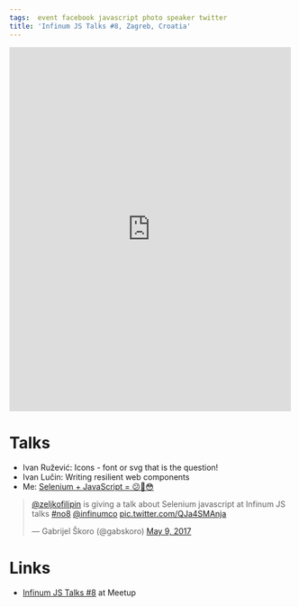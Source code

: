 ```yaml
---
tags:  event facebook javascript photo speaker twitter
title: 'Infinum JS Talks #8, Zagreb, Croatia'
---
```

<iframe src="https://www.facebook.com/plugins/post.php?href=https%3A%2F%2Fwww.facebook.com%2Fmedia%2Fset%2F%3Fset%3Da.10155343888872290.1073741924.735252289%26type%3D3&width=500" width="500" height="646" style="border:none;overflow:hidden" scrolling="no" frameborder="0" allowTransparency="true"></iframe>

# Talks

- Ivan Ružević: Icons - font or svg that is the question!
- Ivan Lučin: Writing resilient web components
- Me: [Selenium + JavaScript = 😕🤔😳](/selenium-javascript)

<blockquote class="twitter-tweet" data-lang="en"><p lang="en" dir="ltr"><a href="https://twitter.com/zeljkofilipin">@zeljkofilipin</a> is giving a talk about Selenium javascript at Infinum JS talks <a href="https://twitter.com/hashtag/no8?src=hash">#no8</a> <a href="https://twitter.com/infinumco">@infinumco</a> <a href="https://t.co/QJa4SMAnja">pic.twitter.com/QJa4SMAnja</a></p>&mdash; Gabrijel Škoro (@gabskoro) <a href="https://twitter.com/gabskoro/status/861980937063735296">May 9, 2017</a></blockquote>
<script async src="//platform.twitter.com/widgets.js" charset="utf-8"></script>

# Links

- [Infinum JS Talks #8](https://www.meetup.com/Infinum-JS-Talks/events/239662062/) at Meetup
